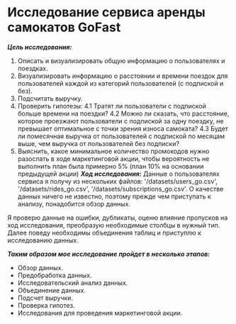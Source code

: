 # Исследование сервиса аренды самокатов GoFast
***Цель исследования:***
1. Описать и визуализировать общую информацию о пользователях и поездках.
2. Визуализировать информацию о расстоянии и времени поездок для пользователей каждой из категорий пользователей (с подпиской и без).
3. Подсчитать выручку.
4. Проверить гипотезы: 4.1 Тратят ли пользователи с подпиской больше времени на поездки? 4.2 Можно ли сказать, что расстояние, которое проезжают пользователи с подпиской за одну поездку, не превышает оптимальное с точки зрения износа самоката? 4.3 Будет ли помесячная выручка от пользователей с подпиской по месяцам выше, чем выручка от пользователей без подписки?
5. Выяснить, какое минимальное количество промокодов нужно разослать в ходе маркетинговой акции, чтобы вероятность не выполнить план была примерно 5% (план 10% на основании предыдущей акции)
***Ход исследования:***
Данные о пользователях сервиса я получу из нескольких файлов: '/datasets/users_go.csv', '/datasets/rides_go.csv', '/datasets/subscriptions_go.csv'. О качестве данных ничего не известно, поэтому прежде чем приступать к анализу, понадобится обзор данных.

Я проверю данные на ошибки, дубликаты, оценю влияние пропусков на ход исследования, преобразую необходимые столбцы в нужный тип. Далее поведу необходимы объединения таблиц и приступлю к исследованию данных.

***Таким образом мое исследование пройдет в несколько этапов:***

- Обзор данных.
- Предобработка данных.
- Исследовательский анализ данных.
- Объединение данных.
- Подсчет выручки.
- Проверка гипотез.
- Исследования для проведения маркетинговой акции.
